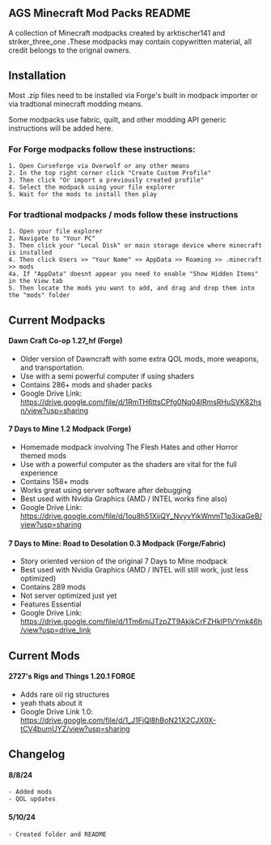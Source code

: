 
## AGS Minecraft Mod Packs README

A collection of Minecraft modpacks created by arktischer141 and striker_three_one .These modpacks may contain copywritten material, all credit belongs to the orignal owners. 


## Installation

Most .zip files need to be installed via Forge's built in modpack importer or via tradtional minecraft modding means. 

Some modpacks use fabric, quilt, and other modding API generic instructions will be added here. 
    
### For Forge modpacks follow these instructions:
    1. Open Curseforge via Overwolf or any other means
    2. In the top right corner click "Create Custom Profile" 
    3. Then click "Or import a previously created profile"
    4. Select the modpack using your file explorer
    5. Wait for the mods to install then play
### For tradtional modpacks / mods follow these instructions
    1. Open your file explorer
    2. Navigate to "Your PC" 
    3. Then click your "Local Disk" or main storage device where minecraft is installed
    4. Then click Users >> "Your Name" >> AppData >> Roaming >> .minecraft >> mods
    4a. If "AppData" doesnt appear you need to enable "Show Hidden Items" in the View tab
    5. Then locate the mods you want to add, and drag and drop them into the "mods" folder

## Current Modpacks
#### Dawn Craft Co-op 1.27_hf (Forge)
  - Older version of Dawncraft with some extra QOL mods, more weapons, and transportation.
   -  Use with a semi powerful computer if using shaders
- Contains 286+ mods and shader packs
- Google Drive Link: https://drive.google.com/file/d/1RmTH6ttsCPfg0Nq04IRmsRHuSVK82hsn/view?usp=sharing
#### 7 Days to Mine 1.2 Modpack (Forge)
- Homemade modpack involving The Flesh Hates and other Horror themed mods
- Use with a powerful computer as the shaders are vital for the full experience
- Contains 158+ mods
- Works great using server software after debugging
- Best used with Nvidia Graphics (AMD / INTEL works fine also)
- Google Drive Link: https://drive.google.com/file/d/1ou8h51XiiQY_NvyvYikWmmT1p3ixaGeB/view?usp=sharing
#### 7 Days to Mine: Road to Desolation 0.3 Modpack (Forge/Fabric)
- Story oriented version of the original 7 Days to Mine modpack
- Best used with Nvidia Graphics (AMD / INTEL will still work, just less optimized)
- Contains 289 mods
- Not server optimized just yet
- Features Essential
- Google Drive Link: https://drive.google.com/file/d/1Tm6miJTzpZT9AkjkCrFZHklP1VYmk46h/view?usp=drive_link
## Current Mods
#### 2727's Rigs and Things 1.20.1 FORGE
- Adds rare oil rig structures
- yeah thats about it
- Google Drive Link 1.0: https://drive.google.com/file/d/1_J1FjQl8hBoN21X2CJX0X-tCV4bumUYZ/view?usp=sharing
## Changelog
#### 8/8/24
    - Added mods
    - QOL updates
#### 5/10/24 
    - Created folder and README
